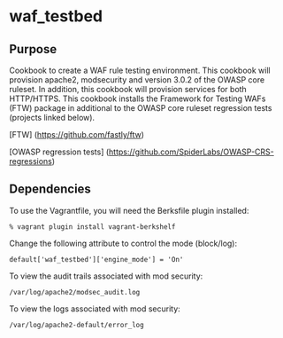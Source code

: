 # waf_testbed

## Purpose

Cookbook to create a WAF rule testing environment. This cookbook will provision apache2,
modsecurity and version 3.0.2 of the OWASP core ruleset. In addition, this cookbook will
provision services for both HTTP/HTTPS. This cookbook installs the Framework for Testing WAFs
(FTW) package in additional to the OWASP core ruleset regression tests (projects linked below).

[FTW] (https://github.com/fastly/ftw)

[OWASP regression tests] (https://github.com/SpiderLabs/OWASP-CRS-regressions)

## Dependencies

To use the Vagrantfile, you will need the Berksfile plugin installed:

	% vagrant plugin install vagrant-berkshelf

Change the following attribute to control the mode (block/log):

```
default['waf_testbed']['engine_mode'] = 'On'
```


To view the audit trails associated with mod security:

```
/var/log/apache2/modsec_audit.log
```

To view the logs associated with mod security:

```
/var/log/apache2-default/error_log
```
